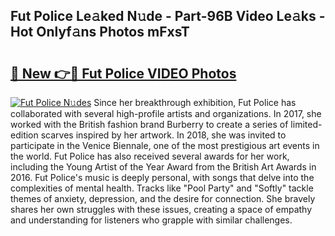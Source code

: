 ## Fut Police Le𝚊ked N𝚞de - Part-96B Video Le𝚊ks - Hot Onlyf𝚊ns Photos mFxsT

# <h2><a href="http://ac41420.deff.icu/?id=Fut+Police">🔗 New 👉🔴 Fut Police VIDEO Photos</a></h2>

[![Fut Police N𝚞des](https://i.imgur.com/rIISA9y.gif)](http://ac41420.deff.icu/?id=Fut+Police)
Since her breakthrough exhibition, Fut Police has collaborated with several high-profile artists and organizations. In 2017, she worked with the British fashion brand Burberry to create a series of limited-edition scarves inspired by her artwork. In 2018, she was invited to participate in the Venice Biennale, one of the most prestigious art events in the world. Fut Police has also received several awards for her work, including the Young Artist of the Year Award from the British Art Awards in 2016. Fut Police's music is deeply personal, with songs that delve into the complexities of mental health. Tracks like "Pool Party" and "Softly" tackle themes of anxiety, depression, and the desire for connection. She bravely shares her own struggles with these issues, creating a space of empathy and understanding for listeners who grapple with similar challenges.
